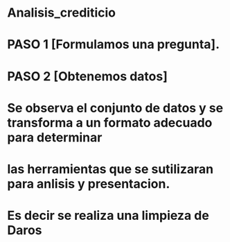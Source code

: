 # Analisis_crediticio
# PASO 1 [Formulamos una pregunta].

# PASO 2 [Obtenemos datos]
# Se observa el conjunto de datos y se transforma a un formato adecuado para determinar 
# las herramientas que se sutilizaran para anlisis y presentacion.
# Es decir se realiza una limpieza de Daros

